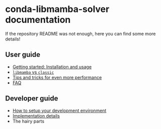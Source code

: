 # conda-libmamba-solver documentation

If the repository README was not enough, here you can find some more details!

## User guide

* [Getting started: Installation and usage](./getting_started.md)
* [`libmamba` vs `classic`](./libmamba-vs-classic.md)
* [Tips and tricks for even more performance](./performance.md)
* [FAQ](./faq.md)

## Developer guide

* [How to setup your development environment](./dev-setup.md)
* [Implementation details](./dev-implementation.md)
* The hairy parts
